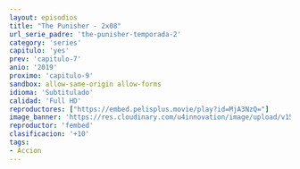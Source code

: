 ```yaml
---
layout: episodios
title: "The Punisher - 2x08"
url_serie_padre: 'the-punisher-temporada-2'
category: 'series'
capitulo: 'yes'
prev: 'capitulo-7'
anio: '2019'
proximo: 'capitulo-9'
sandbox: allow-same-origin allow-forms
idioma: 'Subtitulado'
calidad: 'Full HD'
reproductores: ["https://embed.pelisplus.movie/play?id=MjA3NzQ="]
image_banner: 'https://res.cloudinary.com/u4innovation/image/upload/v1562552235/punihser-2-banner-min_wbuxep.jpg'
reproductor: 'fembed'
clasificacion: '+10'
tags:
- Accion
---
```













